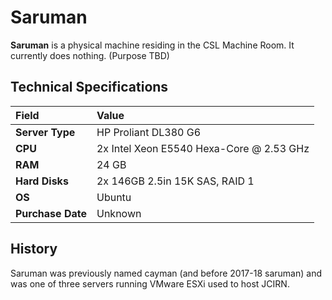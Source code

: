 # Saruman

**Saruman** is a physical machine residing in the CSL Machine Room. It currently does nothing. \(Purpose TBD\)

## Technical Specifications

| Field | Value |
| :--- | :--- |
| **Server Type** | HP Proliant DL380 G6 |
| **CPU** | 2x Intel Xeon E5540 Hexa-Core @ 2.53 GHz |
| **RAM** | 24 GB |
| **Hard Disks** | 2x 146GB 2.5in 15K SAS, RAID 1 |
| **OS** | Ubuntu |
| **Purchase Date** | Unknown |

## History

Saruman was previously named cayman \(and before 2017-18 saruman\) and was one of three servers running VMware ESXi used to host JCIRN.

